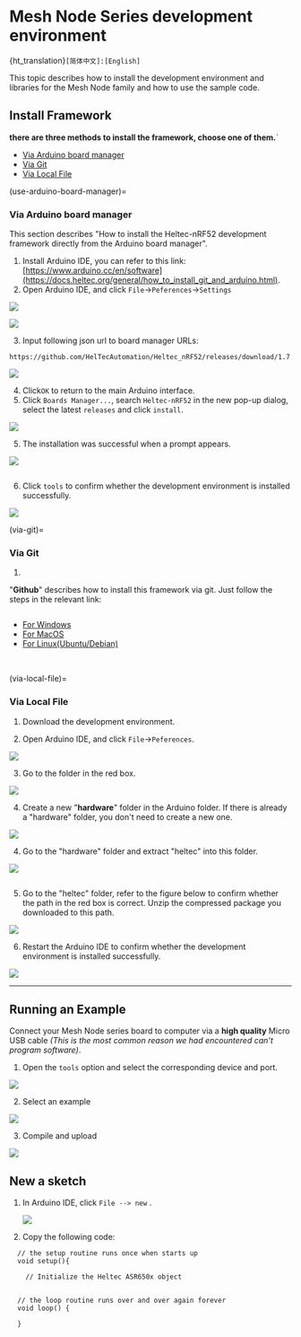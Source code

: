 # Mesh Node Series development environment
{ht_translation}`[简体中文]:[English]`

This topic describes how to install the development environment and libraries for the Mesh Node family and how to use the sample code.
## Install Framework

**there are three methods to install the framework, choose one of them.**`

- [Via Arduino board manager](use-arduino-board-manager)
- [Via Git](via-git)
- [Via Local File](via-local-file)

(use-arduino-board-manager)=
### Via Arduino board manager

This section describes "How to install the Heltec-nRF52 development framework directly from the Arduino board manager".

1. Install Arduino IDE, you can refer to this link: [https://www.arduino.cc/en/software](https://docs.heltec.org/general/how_to_install_git_and_arduino.html).
2. Open Arduino IDE, and click `File`->`Peferences`->`Settings`

![](img/quick_start/01.png)

![](img/quick_start/02.png)

3. Input following json url to board manager URLs:

```
https://github.com/HelTecAutomation/Heltec_nRF52/releases/download/1.7.0/package_heltec_nrf_index.json

```

![](img/quick_start/03.png)

4. Click`OK` to return to the main Arduino interface.
4. Click `Boards Manager...`, search `Heltec-nRF52` in the new pop-up dialog, select the latest `releases` and  click `install`.

![](img/quick_start/04.png)

5. The installation was successful when a prompt appears.

![](img/quick_start/15.png)

``` {Tip} If you disconnect before the installation is complete, don't panic. Click **Install** to continue the download.
```

6. Click `tools` to confirm whether the development environment is installed successfully.

![](img/quick_start/13.png)

(via-git)=

### Via Git

1. 

"**Github**" describes how to install this framework via git. Just follow the steps in the relevant link:

``` {Tip} Please follow the suggested path as much as possible to avoid unnecessary trouble.
```

- [For Windows](https://github.com/HelTecAutomation/Heltec_nRF52/blob/main/InstallGuide/windows.md)
- [For MacOS](https://github.com/HelTecAutomation/Heltec_nRF52/blob/main/InstallGuide/mac.md)
- [For Linux(Ubuntu/Debian)](https://github.com/HelTecAutomation/Heltec_nRF52/blob/main/InstallGuide/debian_ubuntu.md)

&nbsp;

(via-local-file)=

### Via Local File

1. Download the development environment. []()

2. Open Arduino IDE, and click `File`->`Peferences`.

![](img/quick_start/01.png)

3. Go to the folder in the red box.

![](img/quick_start/09.png)

4. Create a new "**hardware**" folder in the Arduino folder. If there is already a "hardware" folder, you don't need to create a new one.

![](img/quick_start/10.png)

4. Go to the "hardware" folder and extract "heltec" into this folder.

![](img/quick_start/11.png)

```{Tip} This folder name is custom. If you have installed other heltec framework, you can use this folder directly.
```

5. Go to the "heltec" folder, refer to the figure below to confirm whether the path in the red box is correct. Unzip the compressed package you downloaded to this path.

![](img/quick_start/12.png)

6. Restart the Arduino IDE to confirm whether the development environment is installed successfully.

![](img/quick_start/13.png)

--------------------------------------------------------

## Running an Example

Connect your Mesh Node series board to computer via a **high quality** Micro USB cable *(This is the most common reason we had encountered can't program software)*. 

1. Open the `tools` option and select the corresponding device and port.

![](img/quick_start/06.png)

2. Select an example

![](img/quick_start/07.png)

3. Compile and upload

![](img/quick_start/08.png)

## New a sketch

1. In Arduino IDE, click `File --> new` .

   ![](img/quick_start/14.png)

2. Copy the following code:

```arduino
  // the setup routine runs once when starts up
  void setup(){

    // Initialize the Heltec ASR650x object


  // the loop routine runs over and over again forever
  void loop() {

  }
```